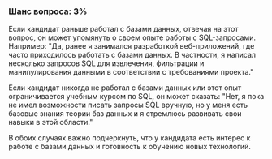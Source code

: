 ### Шанс вопроса: 3%

Если кандидат раньше работал с базами данных, отвечая на этот вопрос, он может упомянуть о своем опыте работы с SQL-запросами. Например: "Да, ранее я занимался разработкой веб-приложений, где часто приходилось работать с базами данных. В частности, я написал несколько запросов SQL для извлечения, фильтрации и манипулирования данными в соответствии с требованиями проекта."

Если кандидат никогда не работал с базами данных или этот опыт ограничивается учебным курсом по SQL, он может сказать: "Нет, я пока не имел возможности писать запросы SQL вручную, но у меня есть базовые знания теории баз данных и я стремлюсь развивать свои навыки в этой области."

В обоих случаях важно подчеркнуть, что у кандидата есть интерес к работе с базами данных и готовность к обучению новых технологий.